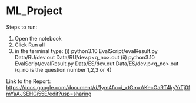 # ML_Project


Steps to run:
1) Open the notebook
2) Click Run all
3) in the terminal type:
    (i)  python3.10 EvalScript/evalResult.py Data/RU/dev.out Data/RU/dev.p<q_no>.out
    (ii)  python3.10 EvalScript/evalResult.py Data/ES/dev.out Data/ES/dev.p<q_no>.out
       (q_no is the question number 1,2,3 or 4)

Link to the Report: https://docs.google.com/document/d/1ym4fxcd_xtGmxAKecOaRT4kyYrTj0fmYaAJSEHGi55E/edit?usp=sharing

